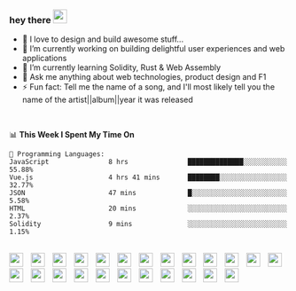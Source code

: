 ### hey there <img src="https://media.giphy.com/media/hvRJCLFzcasrR4ia7z/giphy.gif" width="25px">
<!-- [<img align="right" width="50%" src="https://github-readme-stats.vercel.app/api?username=findtoni&show_icons=true&theme=radical&count_private=true">](#) -->

- 💜 I love to design and build awesome stuff...
- 🔭 I’m currently working on building delightful user experiences and web applications
- 🌱 I’m currently learning Solidity, Rust & Web Assembly
- 💬 Ask me anything about web technologies, product design and F1
- ⚡ Fun fact: Tell me the name of a song, and I'll most likely tell you the name of the artist||album||year it was released
<br />

<!--START_SECTION:waka-->
📊 **This Week I Spent My Time On** 

```text
💬 Programming Languages: 
JavaScript               8 hrs               ██████████████░░░░░░░░░░░   55.88% 
Vue.js                   4 hrs 41 mins       ████████░░░░░░░░░░░░░░░░░   32.77% 
JSON                     47 mins             █░░░░░░░░░░░░░░░░░░░░░░░░   5.58% 
HTML                     20 mins             ░░░░░░░░░░░░░░░░░░░░░░░░░   2.37% 
Solidity                 9 mins              ░░░░░░░░░░░░░░░░░░░░░░░░░   1.15%

```


<!--END_SECTION:waka-->

<br />
  <div align="left">
    <img height="25" src="https://cdn.jsdelivr.net/gh/devicons/devicon/icons/vscode/vscode-original.svg" style="padding-right:10px;" />
    <img height="25" src="https://cdn.jsdelivr.net/gh/devicons/devicon/icons/vuejs/vuejs-original.svg" style="padding-right:10px;"/>
    <img height="25" src="https://cdn.jsdelivr.net/gh/devicons/devicon/icons/nuxtjs/nuxtjs-original.svg" style="padding-right:10px;"/>
    <img height="25" src="https://cdn.jsdelivr.net/gh/devicons/devicon/icons/javascript/javascript-original.svg" style="padding-right:10px;"/>
    <img height="25" src="https://cdn.jsdelivr.net/gh/devicons/devicon/icons/typescript/typescript-original.svg" style="padding-right:10px;"/>
    <img height="25" src="https://cdn.jsdelivr.net/gh/devicons/devicon/icons/graphql/graphql-plain.svg" style="padding-right:10px;"/>
    <img height="25" src="https://cdn.jsdelivr.net/gh/devicons/devicon/icons/nodejs/nodejs-original.svg" style="padding-right:10px;"/>
    <img height="25" src="https://cdn.jsdelivr.net/gh/devicons/devicon/icons/rust/rust-plain.svg" style="padding-right:10px;"/>
    <img height="25" src="https://cdn.jsdelivr.net/gh/devicons/devicon/icons/laravel/laravel-plain.svg" style="padding-right:10px;"/>
    <img height="25" src="https://cdn.jsdelivr.net/gh/devicons/devicon/icons/threejs/threejs-original-wordmark.svg" style="padding-right:10px;"/>
    <img height="25" src="https://cdn.jsdelivr.net/gh/devicons/devicon/icons/docker/docker-original.svg" style="padding-right:10px;"/>
    <img height="25" src="https://cdn.jsdelivr.net/gh/devicons/devicon/icons/digitalocean/digitalocean-original.svg" style="padding-right:10px;"/>
    <img height="25" src="https://cdn.jsdelivr.net/gh/devicons/devicon/icons/googlecloud/googlecloud-original.svg" style="padding-right:10px;"/>
    <img height="25" src="https://cdn.jsdelivr.net/gh/devicons/devicon/icons/circleci/circleci-plain.svg" style="padding-right:10px;"/>
    <img height="25" src="https://cdn.jsdelivr.net/gh/devicons/devicon/icons/mocha/mocha-plain.svg" style="padding-right:10px;"/>
    <img height="25" src="https://cdn.jsdelivr.net/gh/devicons/devicon/icons/storybook/storybook-original-wordmark.svg" style="padding-right:10px;"/>
    <img height="25" src="https://cdn.jsdelivr.net/gh/devicons/devicon/icons/jest/jest-plain.svg" style="padding-right:10px;"/>
    <img height="25" src="https://cdn.jsdelivr.net/gh/devicons/devicon/icons/couchdb/couchdb-original.svg" style="padding-right:10px;"/>
    <img height="25" src="https://cdn.jsdelivr.net/gh/devicons/devicon/icons/sass/sass-original.svg" style="padding-right:10px;"/>
    <img height="25" src="https://cdn.jsdelivr.net/gh/devicons/devicon/icons/css3/css3-original.svg" style="padding-right:10px;"/>
    <img height="25" src="https://cdn.jsdelivr.net/gh/devicons/devicon/icons/html5/html5-original.svg" style="padding-right:10px;"/>
    <img height="25" src="https://cdn.jsdelivr.net/gh/devicons/devicon/icons/tailwindcss/tailwindcss-original-wordmark.svg" style="padding-right:10px;"/>
    <img height="25" src="https://cdn.jsdelivr.net/gh/devicons/devicon/icons/figma/figma-original.svg" style="padding-right:10px;"/>
    <img height="25" src="https://cdn.jsdelivr.net/gh/devicons/devicon/icons/jira/jira-original.svg" style="padding-right:10px;"/>
  </p>
